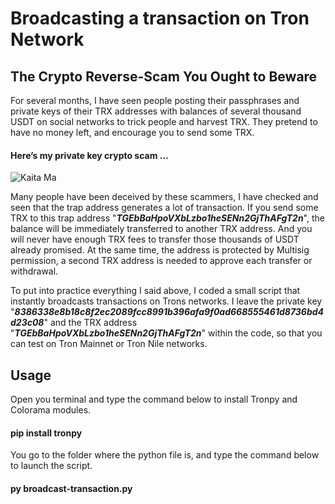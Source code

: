 # Broadcasting a transaction on Tron Network
## The Crypto Reverse-Scam You Ought to Beware

For several months, I have seen people posting their passphrases and private keys of their TRX addresses with balances of several thousand USDT on social networks to trick people and harvest TRX. They pretend to have no money left, and encourage you to send some TRX.

#### Here’s my private key crypto scam ...
![Kaita Ma](https://user-images.githubusercontent.com/89576432/186005976-2b784944-b04d-46e9-bc4b-2a0dc355f991.png)

Many people have been deceived by these scammers, I have checked and seen that the trap address generates a lot of transaction. 
If you send some TRX to this trap address "***TGEbBaHpoVXbLzbo1heSENn2GjThAFgT2n***", the balance will be immediately transferred to another TRX address. And you will never have enough TRX fees to transfer those thousands of USDT already promised. At the same time, the address is protected by Multisig permission, a second TRX address is needed to approve each transfer or withdrawal.

To put into practice everything I said above, I coded a small script that instantly broadcasts transactions on Trons networks. 
I leave the private key "***8386338e8b18c8f2ec2089fcc8991b396afa9f0ad668555461d8736bd4d23c08***" and the TRX address "***TGEbBaHpoVXbLzbo1heSENn2GjThAFgT2n***" within the code, so that you can test on Tron Mainnet or Tron Nile networks.

## Usage
Open you terminal and type the command below to install Tronpy and Colorama modules.

#### pip install tronpy

You go to the folder where the python file is, and type the command below to launch the script.

#### py broadcast-transaction.py
